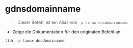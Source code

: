 # gdnsdomainname

> Dieser Befehl ist ein Alias von `-p linux dnsdomainname`.

- Zeige die Dokumentation für den originalen Befehl an:

`tldr -p linux dnsdomainname`
